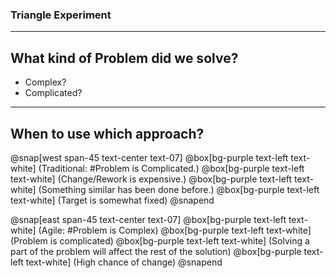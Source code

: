 ### Triangle Experiment
---
## What kind of Problem did we solve?
- Complex?
- Complicated?
---
## When to use which approach?
@snap[west span-45 text-center text-07]
@box[bg-purple  text-left text-white] (Traditional: #Problem is Complicated.)
@box[bg-purple  text-left text-white] (Change/Rework is expensive.)
@box[bg-purple  text-left text-white] (Something similar has been done before.)
@box[bg-purple  text-left text-white] (Target is somewhat fixed)
@snapend

@snap[east span-45 text-center text-07]
@box[bg-purple  text-left text-white] (Agile: #Problem is Complex)
@box[bg-purple  text-left text-white] (Problem is complicated)
@box[bg-purple  text-left text-white] (Solving a part of the problem will affect the rest of the solution)
@box[bg-purple  text-left text-white] (High chance of change)
@snapend
